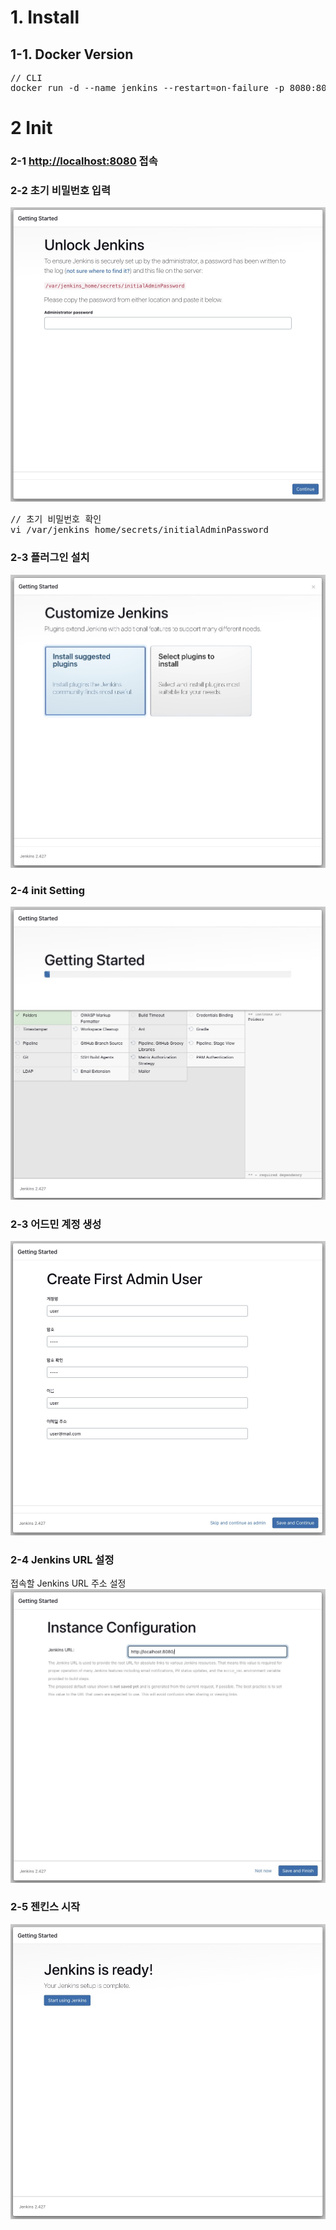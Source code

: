 # 1. Install


## 1-1. Docker Version
<pre>
// CLI
docker run -d --name jenkins --restart=on-failure -p 8080:8080 -v /var/jinks_home:/var/jenkins_home -v /var/run/docker.sock:/var/run/docker.sock -e TZ=Asia/Seoul -u root jenkins/jenkins
</pre>


# 2 Init
### 2-1 [http://localhost:8080](http://localhost:8080/) 접속

### 2-2 초기 비밀번호 입력
![](./resource/initAdminPassword.jpg)

<pre>
// 초기 비밀번호 확인
vi /var/jenkins_home/secrets/initialAdminPassword
</pre>

### 2-3 플러그인 설치
![](./resource/setPlugin.jpg)

### 2-4 init Setting
![](./resource/initSetting.jpg)


### 2-3 어드민 계정 생성
![](./resource/firstAccount.jpg)

### 2-4 Jenkins URL 설정
접속할 Jenkins URL 주소 설정
![](./resource/jekinsUrl.jpg)

### 2-5 젠킨스 시작
![](./resource/jenkinsStart.jpg)


